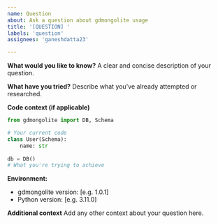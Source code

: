 ```yaml
---
name: Question
about: Ask a question about gdmongolite usage
title: '[QUESTION] '
labels: 'question'
assignees: 'ganeshdatta23'

---
```


**What would you like to know?**
A clear and concise description of your question.

**What have you tried?**
Describe what you've already attempted or researched.

**Code context (if applicable)**
```python
from gdmongolite import DB, Schema

# Your current code
class User(Schema):
    name: str
    
db = DB()
# What you're trying to achieve
```

**Environment:**
- gdmongolite version: [e.g. 1.0.1]
- Python version: [e.g. 3.11.0]

**Additional context**
Add any other context about your question here.